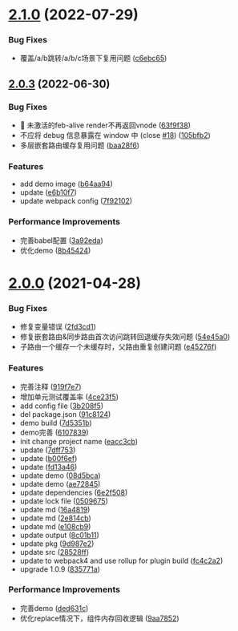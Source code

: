 # [2.1.0](https://github.com/hangaoke1/feb-alive/compare/v2.0.3...v2.1.0) (2022-07-29)


### Bug Fixes

* 覆盖/a/b跳转/a/b/c场景下复用问题 ([c6ebc65](https://github.com/hangaoke1/feb-alive/commit/c6ebc65a8aa71733631587cbc87b4e7828908ee1))



## [2.0.3](https://github.com/hangaoke1/feb-alive/compare/2.0.0...v2.0.3) (2022-06-30)


### Bug Fixes

* 🐛 未激活的feb-alive render不再返回vnode ([63f9f38](https://github.com/hangaoke1/feb-alive/commit/63f9f38e7708fe8dc79c6c19d013d7ccc637edc4))
* 不应将 debug 信息暴露在 window 中 (close [#18](https://github.com/hangaoke1/feb-alive/issues/18)) ([105bfb2](https://github.com/hangaoke1/feb-alive/commit/105bfb27e47fdd4a6cdfbf03d32b22b5bed2d2b5))
* 多层嵌套路由缓存复用问题 ([baa28f6](https://github.com/hangaoke1/feb-alive/commit/baa28f693b10a3e009e2e1178c57bd3135fb2261))


### Features

* add demo image ([b64aa94](https://github.com/hangaoke1/feb-alive/commit/b64aa949a84d1ffa2bf98ccc0a2b70e934e6f8ab))
* update ([e6b10f7](https://github.com/hangaoke1/feb-alive/commit/e6b10f75119593b98a122a49514d382d584eed38))
* update webpack config ([7f92102](https://github.com/hangaoke1/feb-alive/commit/7f921029eecec8d74c9115de5dceb9f468ba72d1))


### Performance Improvements

* 完善babel配置 ([3a92eda](https://github.com/hangaoke1/feb-alive/commit/3a92eda9e109fd9fe85a7e994b2fcffa6ee01c73))
* 优化demo ([8b45424](https://github.com/hangaoke1/feb-alive/commit/8b45424d1b926ff92d5b9db55dea917a708bdab1))



# [2.0.0](https://github.com/hangaoke1/feb-alive/compare/eacc3cb31483171e4d26d92bd4c04c9a0ea3a140...2.0.0) (2021-04-28)


### Bug Fixes

* 修复变量错误 ([2fd3cd1](https://github.com/hangaoke1/feb-alive/commit/2fd3cd1ce501dfcc71fdd0127a05c0c52e90352c))
* 修复嵌套路由&同步路由首次访问跳转回退缓存失效问题 ([54e45a0](https://github.com/hangaoke1/feb-alive/commit/54e45a0d266221c80a0841387e4fe1d30339a80c))
* 子路由一个缓存一个未缓存时，父路由重复创建问题 ([e45276f](https://github.com/hangaoke1/feb-alive/commit/e45276f3ec6575f496eab33254b3b99af86d359f))


### Features

* 完善注释 ([919f7e7](https://github.com/hangaoke1/feb-alive/commit/919f7e755541043cc5364aabbda9643373d31049))
* 增加单元测试覆盖率 ([4ce23f5](https://github.com/hangaoke1/feb-alive/commit/4ce23f514026cc34f6492a7113073652eb350eb9))
* add config file ([3b208f5](https://github.com/hangaoke1/feb-alive/commit/3b208f542802a0de29518884301423f7935d3117))
* del package.json ([91c8124](https://github.com/hangaoke1/feb-alive/commit/91c8124309b70e8f84d1a437bc15969f7e6428af))
* demo build ([7d5351b](https://github.com/hangaoke1/feb-alive/commit/7d5351ba1378b3a77684f722679317c8f61e9a1c))
* demo完善 ([6107839](https://github.com/hangaoke1/feb-alive/commit/6107839944a33685e6994ca5aee61e7aa58c894e))
* init change project name ([eacc3cb](https://github.com/hangaoke1/feb-alive/commit/eacc3cb31483171e4d26d92bd4c04c9a0ea3a140))
* update ([7dff753](https://github.com/hangaoke1/feb-alive/commit/7dff753508c39ff30ff6d48fb79d641a07376b6c))
* update ([b00f6ef](https://github.com/hangaoke1/feb-alive/commit/b00f6ef46ba79727cca160cf03c2ae9e80661037))
* update ([fd13a46](https://github.com/hangaoke1/feb-alive/commit/fd13a46a8d8a2a55f9ce75f511e1a97398952b8c))
* update demo ([08d5bca](https://github.com/hangaoke1/feb-alive/commit/08d5bca907ff7615d5164f5673c6bf8a43e43808))
* update demo ([ae72845](https://github.com/hangaoke1/feb-alive/commit/ae728456fba89a4834187070c452409b09c66ce2))
* update dependencies ([6e2f508](https://github.com/hangaoke1/feb-alive/commit/6e2f5087bc1e1c7553f54934e9a2ed800ff10fe2))
* update lock file ([0509675](https://github.com/hangaoke1/feb-alive/commit/0509675159a3a5ed213f8b916acc80effe6f452c))
* update md ([16a4819](https://github.com/hangaoke1/feb-alive/commit/16a4819fcb5df4d2b81aa4b60645991f3c247e48))
* update md ([2e814cb](https://github.com/hangaoke1/feb-alive/commit/2e814cbc99ad1323d3eb62be1cfe6ad8bff5ce2b))
* update md ([e108cb9](https://github.com/hangaoke1/feb-alive/commit/e108cb9eef86b075511a2f72d2cc2e2b2ad108e5))
* update output ([8c01b11](https://github.com/hangaoke1/feb-alive/commit/8c01b116bda5c52a22dba84d227b46b1988b852b))
* update pkg ([9d987e2](https://github.com/hangaoke1/feb-alive/commit/9d987e28f9cfdf3213cb225a34c9eab378123709))
* update src ([28528ff](https://github.com/hangaoke1/feb-alive/commit/28528fff60c6121cddb316a3bd7d4af777b9f6af))
* update to webpack4 and use rollup for plugin build ([fc4c2a2](https://github.com/hangaoke1/feb-alive/commit/fc4c2a2c0bf9c47ee9adc87d75c4026631e17de7))
* upgrade 1.0.9 ([835771a](https://github.com/hangaoke1/feb-alive/commit/835771a877c8808c33808552052d98970fee8943))


### Performance Improvements

* 完善demo ([ded631c](https://github.com/hangaoke1/feb-alive/commit/ded631c1275a69cf4394fe5aa3bf8221e236d3de))
* 优化replace情况下，组件内存回收逻辑 ([9aa7852](https://github.com/hangaoke1/feb-alive/commit/9aa78523e909a7cb88640e1cff29292371bf8e0c))



